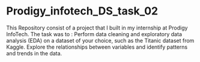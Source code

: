 # Prodigy_infotech_DS_task_02

This Repository consist of a project that I built in my internship at Prodigy InfoTech. 
The task was to :
Perform data cleaning and exploratory data analysis
(EDA) on a dataset of your choice, such as the Titanic
dataset from Kaggle. Explore the relationships between
variables and identify patterns and trends in the data.


 
